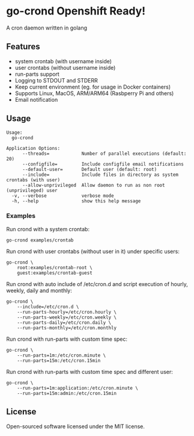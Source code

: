 # go-crond Openshift Ready!

A cron daemon written in golang



## Features

- system crontab (with username inside)
- user crontabs (without username inside)
- run-parts support
- Logging to STDOUT and STDERR
- Keep current environment (eg. for usage in Docker containers)
- Supports Linux, MacOS, ARM/ARM64 (Rasbperry Pi and others)
- Email notification

## Usage

```
Usage:
  go-crond

Application Options:
      --threads=            Number of parallel executions (default: 20)
      --configfile=         Include configfile email notifications
      --default-user=       Default user (default: root)
      --include=            Include files in directory as system crontabs (with user)
      --allow-unprivileged  Allow daemon to run as non root (unprivileged) user
  -v, --verbose             verbose mode
  -h, --help                show this help message
```

### Examples

Run crond with a system crontab:

    go-crond examples/crontab


Run crond with user crontabs (without user in it) under specific users:

    go-crond \
        root:examples/crontab-root \ 
        guest:examples/crontab-guest


Run crond with auto include of /etc/cron.d and script execution of hourly, weekly, daily and monthly:

    go-crond \
        --include=/etc/cron.d \
        --run-parts-hourly=/etc/cron.hourly \
        --run-parts-weekly=/etc/cron.weekly \
        --run-parts-daily=/etc/cron.daily \
        --run-parts-monthly=/etc/cron.monthly

Run crond with run-parts with custom time spec:

    go-crond \
        --run-parts=1m:/etc/cron.minute \
        --run-parts=15m:/etc/cron.15min

Run crond with run-parts with custom time spec and different user:

    go-crond \
        --run-parts=1m:application:/etc/cron.minute \
        --run-parts=15m:admin:/etc/cron.15min
        
        
## License
Open-sourced software licensed under the MIT license.
